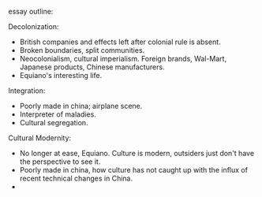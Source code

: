 essay outline:

Decolonization:
- British companies and effects left after colonial rule is absent.
- Broken boundaries, split communities.
- Neocolonialism, cultural imperialism. Foreign brands, Wal-Mart, Japanese products, Chinese manufacturers.
- Equiano's interesting life.

Integration: 
- Poorly made in china; airplane scene.
- Interpreter of maladies.
- Cultural segregation.

Cultural Modernity:
- No longer at ease, Equiano. Culture is modern, outsiders just don't have the perspective to see it.
- Poorly made in china, how culture has not caught up with the influx of recent technical changes in China.
- 